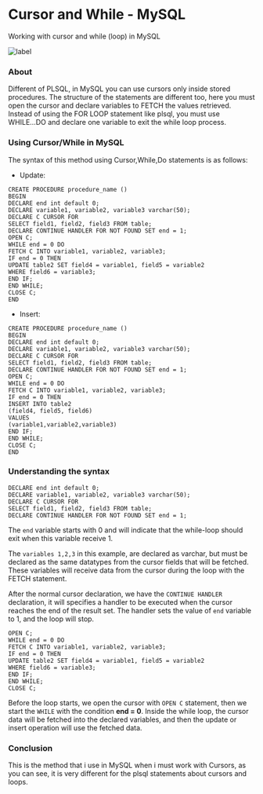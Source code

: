 # Cursor and While - MySQL
Working with cursor and while (loop) in MySQL

![label](https://img.shields.io/badge/Language-SQL%20(MySQL)-brightgreen)

### About
Different of PLSQL, in MySQL you can use cursors only inside stored procedures. The structure of the statements are different too, here you must open the cursor and declare variables to FETCH the values retrieved. Instead of using the FOR LOOP statement like plsql, you must use WHILE...DO and declare one variable to exit the while loop process.

### Using Cursor/While in MySQL

The syntax of this method using Cursor,While,Do statements is as follows:

- Update:
```
CREATE PROCEDURE procedure_name ()
BEGIN
DECLARE end int default 0;
DECLARE variable1, variable2, variable3 varchar(50);
DECLARE C CURSOR FOR
SELECT field1, field2, field3 FROM table;
DECLARE CONTINUE HANDLER FOR NOT FOUND SET end = 1;
OPEN C;
WHILE end = 0 DO
FETCH C INTO variable1, variable2, variable3;
IF end = 0 THEN	
UPDATE table2 SET field4 = variable1, field5 = variable2
WHERE field6 = variable3;
END IF;
END WHILE;	
CLOSE C;
END
```

- Insert:

```
CREATE PROCEDURE procedure_name ()
BEGIN
DECLARE end int default 0;
DECLARE variable1, variable2, variable3 varchar(50);
DECLARE C CURSOR FOR
SELECT field1, field2, field3 FROM table;
DECLARE CONTINUE HANDLER FOR NOT FOUND SET end = 1;
OPEN C;
WHILE end = 0 DO
FETCH C INTO variable1, variable2, variable3;
IF end = 0 THEN	
INSERT INTO table2
(field4, field5, field6)
VALUES
(variable1,variable2,variable3)
END IF;
END WHILE;	
CLOSE C;
END
```

### Understanding the syntax

```
DECLARE end int default 0;
DECLARE variable1, variable2, variable3 varchar(50);
DECLARE C CURSOR FOR
SELECT field1, field2, field3 FROM table;
DECLARE CONTINUE HANDLER FOR NOT FOUND SET end = 1;
```

The `end` variable starts with 0 and will indicate that the while-loop should exit when this variable receive 1.

The `variables 1,2,3` in this example, are declared as varchar, but must be declared as the same datatypes from the cursor fields that will be fetched. These variables will receive data from the cursor during the loop with the FETCH statement.

After the normal cursor declaration, we have the `CONTINUE HANDLER` declaration, it will specifies a handler to be executed when the cursor reaches the end of the result set. The handler sets the value of `end` variable to 1, and the loop will stop.

```
OPEN C;
WHILE end = 0 DO
FETCH C INTO variable1, variable2, variable3;
IF end = 0 THEN	
UPDATE table2 SET field4 = variable1, field5 = variable2
WHERE field6 = variable3;
END IF;
END WHILE;	
CLOSE C;
```

Before the loop starts, we open the cursor with `OPEN C` statement, then we start the `WHILE` with the condition **end = 0**. Inside the while loop, the cursor data will be fetched into the declared variables, and then the update or insert operation will use the fetched data.

### Conclusion

This is the method that i use in MySQL when i must work with Cursors, as you can see, it is very different for the plsql statements about cursors and loops. 

